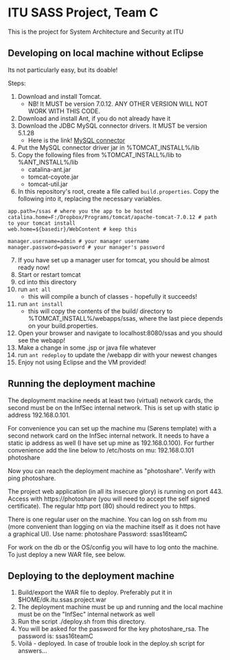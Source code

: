 # ITU SASS Project, Team C
This is the project for System Architecture and Security at ITU

## Developing on local machine without Eclipse
Its not particularly easy, but its doable!

Steps:

1. Download and install Tomcat.
	- NB! It MUST be version 7.0.12. ANY OTHER VERSION WILL NOT WORK WITH THIS CODE.
2. Download and install Ant, if you do not already have it
3. Download the JDBC MySQL connector drivers. It MUST be version 5.1.28
	- Here is the link! [MySQL connector][1]
4. Put the MySQL connector driver jar in %TOMCAT_INSTALL%/lib
5. Copy the following files from %TOMCAT_INSTALL%/lib to %ANT_INSTALL%/lib
	- catalina-ant.jar
	- tomcat-coyote.jar
	- tomcat-util.jar
6. In this repository's root, create a file called `build.properties`.
   Copy the following into it, replacing the necessary variables.

```
app.path=/ssas # where you the app to be hosted
catalina.home=F:/Dropbox/Programs/tomcat/apache-tomcat-7.0.12 # path to your tomcat install
web.home=${basedir}/WebContent # keep this
	
manager.username=admin # your manager username
manager.password=password # your manager's password
```

7. If you have set up a manager user for tomcat, you should be almost ready now!
8. Start or restart tomcat
9. cd into this directory
10. run `ant all`
	- this will compile a bunch of classes - hopefully it succeeds!
11. run `ant install`
	- this will copy the contents of the build/ directory to %TOMCAT_INSTALL%/webapps/ssas, where the last piece depends on your build.properties.
12. Open your browser and navigate to localhost:8080/ssas and you should see the webapp!
13. Make a change in some .jsp or java file whatever
14. run `ant redeploy` to update the /webapp dir with your newest changes
15. Enjoy not using Eclipse and the VM provided!

[1]: http://central.maven.org/maven2/mysql/mysql-connector-java/5.1.28/mysql-connector-java-5.1.28.jar


## Running the deployment machine

The deploymemt mackine needs at least two (virtual) network cards, the second
must be on the InfSec internal network. This is set up with static ip
address 192.168.0.101.

For convenience you can set up the machine mu (Sørens template) with a second
network card on the InfSec internal network. It needs to have a static
ip address as well (I have set up mine as 192.168.0.100). For further
convenience add the line below to /etc/hosts on mu:
192.168.0.101	photoshare

Now you can reach the deployment machine as "photoshare". Verify with
ping photoshare.

The project web application (in all its insecure glory) is running
on port 443. Access with https://photoshare (you will need to accept the
self signed certificate). The regular http port (80) should redirect
you to https.

There is one regular user on the machine. You can log on ssh from mu
(more convenient than logging on via the machine itself as it does not
have a graphical UI).
Use name: photoshare
Password: ssas16teamC

For work on the db or the OS/config you will have to log onto the machine.
To just deploy a new WAR file, see below.


## Deploying to the deployment machine

1. Build/export the WAR file to deploy.
   Preferably put it in $HOME/dk.itu.ssas.project.war
2. The deployment machine must be up and running and the local machine
   must be on the "InfSec" internal network as well
3. Run the script ./deploy.sh from this directory.
4. You will be asked for the password for the key photoshare_rsa.
   The password is: ssas16teamC
5. Voilá - deployed. In case of trouble look in the deploy.sh script
   for answers...
